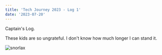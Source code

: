 ```yaml
---
title: 'Tech Journey 2023 - Log 1'
date: '2023-07-20'
---
```


Captain's Log.

These kids are so ungrateful. I don't know how much longer I can stand it.

![snorlax](/images/avatar.jpg)